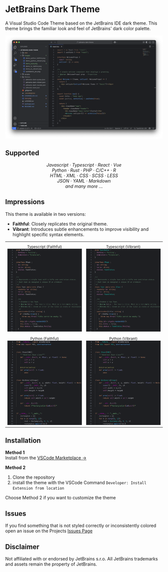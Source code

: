 # JetBrains Dark Theme

A Visual Studio Code Theme based on the JetBrains IDE dark theme. This theme brings the familiar look and feel of JetBrains' dark color palette.

![screenshot](https://raw.githubusercontent.com/eliasndm/jetbrains-dark-theme/main/images/workbench_tsx.png)


## Supported

<p align="center">
    <i>Javascript · Typescript · React · Vue</i><br>
    <i>Python · Rust · PHP · C/C++ · R</i><br>
    <i>HTML · XML · CSS · SCSS · LESS</i><br>
    <i>JSON · YAML · Markdown</i><br>
    <i>and many more ...</i>
</p>

## Impressions
This theme is available in two versions:
* **Faithful**: Closely replicates the original theme.
* **Vibrant**: Introduces subtle enhancements to improve visibility and highlight specific syntax elements.

<table align="center" cellspacing="0" cellpadding="0" style="border-collapse: collapse;">
  <tr>
    <td align="center">
      <sub>Typescript (Faithful)</sub><br>
      <img src="https://raw.githubusercontent.com/eliasndm/jetbrains-dark-theme/main/images/demo_ts_faithful.png" width="100%">
    </td>
    <td align="center">
      <sub>Typescript (Vibrant)</sub><br>
      <img src="https://raw.githubusercontent.com/eliasndm/jetbrains-dark-theme/main/images/demo_ts_vibrant.png" width="100%">
    </td>
  </tr>
    <td align="center">
      <sub>Python (Faithful)</sub><br>
      <img src="https://raw.githubusercontent.com/eliasndm/jetbrains-dark-theme/main/images/demo_python_faithful.png" width="100%">
    </td>
    <td align="center">
      <sub>Python (Vibrant)</sub><br>
      <img src="https://raw.githubusercontent.com/eliasndm/jetbrains-dark-theme/main/images/demo_python_vibrant.png" width="100%">
    </td>
  </tr>
</table>

## Installation

**Method 1**  
Install from the [VSCode Marketplace →](https://marketplace.visualstudio.com/items?itemName=EliasND.jetbrains-dark)

**Method 2**  
1. Clone the repository
2. install the theme with the VSCode Command `Developer: Install Extension from location`

Choose Method 2 if you want to customize the theme

## Issues
If you find something that is not styled correctly or inconsistently colored open an issue on the Projects [Issues Page](https://github.com/eliasndm/jetbrains-dark-theme/issues)

## Disclaimer

Not affiliated with or endorsed by JetBrains s.r.o. All JetBrains trademarks and assets remain the property of JetBrains.